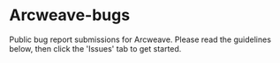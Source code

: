 # Arcweave-bugs
Public bug report submissions for Arcweave. Please read the guidelines below, then click the 'Issues' tab to get started. 
